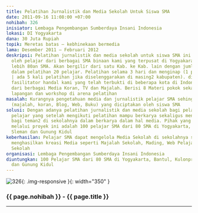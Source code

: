 ```yaml
---
title: Pelatihan Jurnalistik dan Media Sekolah Untuk Siswa SMA
date: 2011-09-16 11:08:00 +07:00
nohibah: 326
inisiator: Lembaga Pengembangan Sumberdaya Insani Indonesia
lokasi: DI Yogyakarta
dana: 30 Juta Rupiah
topik: Meretas batas – kebhinekaan bermedia
lama: Desember 2011 – Februari 2012
deskripsi: Pelatihan jurnalistik dan media sekolah untuk siswa SMA ini akan diikuti
  oleh pelajar dari berbagai SMA binaan kami yang terpusat di Yogyakara sebanyak kurang
  lebih 80an SMA. Akan bergilir dari satu Kab. ke Kab. lain dengan jumlah peserta
  dalam pelatihan 20 pelajar. Pelatihan selama 3 hari dan menginap (1 paket pelatihan
  | ada 5 kali pelatihan jika diselenggarakan di masing2 kabupaten). didampingi tim
  fasilitator handal kami yang telah terbukti di beberapa kota di Indonesia. Narasumber
  dari berbagai Media Koran, TV dan Majalah. Berisi 8 Materi pokok sekaligus praktik
  lapangan dan workshop di arena pelatihan
masalah: Kurangnya pengetahuan media dan jurnalistik pelajar SMA sehingga minim media
  (majalah, koran, Blog, Web, Buku) yang diciptakan oleh siswa SMA
solusi: Dengan adanya pelatihan jurnalistik dan media sekolah bagi pelajar SMA diharapkan
  pelajar yang setelah mengikuti pelatihan mampu berkarya sekaligus menjadi pendamping
  bagi teman2 di sekolahnya dalam berkarya dalam hal media. Pihak yang diuntungkan
  melalui proyek ini adalah 100 pelajar SMA dari 80 SMA di Yogyakarta, Bantul, Kulonprogo,
  Sleman dan Gunung Kidul
keberhasilan: Pelajar SMA dapat mengelola Media Sekolah di sekolahnya sendiri dan
  menghasilkan kreasi Media seperti Majalah Sekolah, Mading, Web Pelajar atau Koram
  Sekolah
organisasi: Lembaga Pengembangan Sumberdaya Insani Indonesia
diuntungkan: 100 Pelajar SMA dari 80 SMA di Yogyakarta, Bantul, Kulonprogo, Sleman
  dan Gunung Kidul
---
```


![326](/static/img/hibahcmb/326.png){: .img-responsive }{: width="350" }

### {{ page.nohibah }} - {{ page.title }}

---
